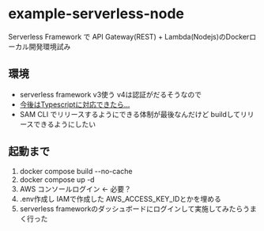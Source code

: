 # example-serverless-node
Serverless Framework で API Gateway(REST) + Lambda(Nodejs)のDockerローカル開発環境試み

## 環境
- serverless framework v3使う v4は認証がだるそうなので
- [今後はTypescriptに対応できたら...](https://zenn.dev/mistletoe/books/93f5810c20eb9a/viewer/48cd17)
- SAM CLI でリリースするようにできる体制が最後なんだけど buildしてリリースできるようにしたい

## 起動まで
1. docker compose build --no-cache
1. docker compose up -d
1. AWS コンソールログイン ← 必要？
1. .env作成し IAMで作成した AWS_ACCESS_KEY_IDとかを埋める
1. serverless frameworkのダッシュボードにログインして実施してみたらうまく行った